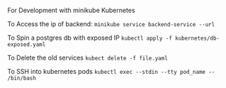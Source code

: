 For Development with minikube Kubernetes

To Access the ip of backend:
`minikube service backend-service --url`   

To Spin a postgres db with exposed IP
`kubectl apply -f kubernetes/db-exposed.yaml`

To Delete the old services
`kubect delete -f file.yaml`

To SSH into kubernetes pods
`kubectl exec --stdin --tty pod_name -- /bin/bash` 
